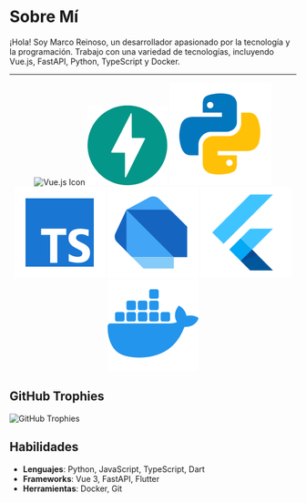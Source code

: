 <!-- # <div align="center">![Vue Icon](https://img.icons8.com/?size=80&id=eETV3RNHVrWA)![FastAPI Icon](./FastAPI.svg)![Python Icon](https://img.icons8.com/?size=100&id=13441)![TS Icon](https://img.icons8.com/?size=100&id=uJM6fQYqDaZK)![Docker Icon](https://img.icons8.com/?size=80&id=cdYUlRaag9G9)</div> -->

# Sobre Mí

¡Hola! Soy Marco Reinoso, un desarrollador apasionado por la tecnología y la programación. Trabajo con una variedad de tecnologías, incluyendo Vue.js, FastAPI, Python, TypeScript y Docker.

------------
<div align="center">
  <img src="https://img.icons8.com/?size=70&id=eETV3RNHVrWA" alt="Vue.js Icon"/>
  <img src="./svg/FastAPI.svg" alt="FastAPI Icon"/>
  <img src="./svg/Python.svg" alt="Python Icon"/>
  <img src="./svg/Typescript.svg" alt="TypeScript Icon"/>
  <img src="./svg/Dart.svg" alt="Dart Icon"/>
  <img src="./svg/Flutter.svg" alt="Flutter Icon"/>
  <img src="./svg/Docker.svg" alt="Docker Icon"/>
</div>

## GitHub Trophies

![GitHub Trophies](https://github-profile-trophy.vercel.app/?username=MarcoReinoso19&theme=onedark&no-frame=true&no-bg=false&margin-w=4)

## Habilidades

- **Lenguajes**: Python, JavaScript, TypeScript, Dart
- **Frameworks**: Vue 3, FastAPI, Flutter
- **Herramientas**: Docker, Git

<!--
**MarcoReinoso19/MarcoReinoso19** is a ✨ _special_ ✨ repository because its `README.md` (this file) appears on your GitHub profile.

Here are some ideas to get you started:

- 🔭 I’m currently working on ...
- 🌱 I’m currently learning ...
- 👯 I’m looking to collaborate on ...
- 🤔 I’m looking for help with ...
- 💬 Ask me about ...
- 📫 How to reach me: ...
- 😄 Pronouns: ...
- ⚡ Fun fact: ...
-->
